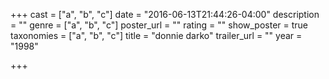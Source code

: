 +++
cast = ["a", "b", "c"]
date = "2016-06-13T21:44:26-04:00"
description = ""
genre = ["a", "b", "c"]
poster_url = ""
rating = ""
show_poster = true
taxonomies = ["a", "b", "c"]
title = "donnie darko"
trailer_url = ""
year = "1998"

+++

